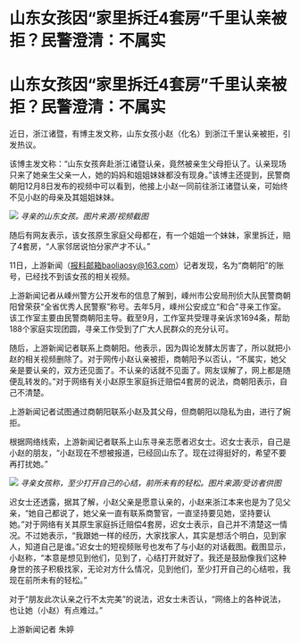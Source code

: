 # 山东女孩因“家里拆迁4套房”千里认亲被拒？民警澄清：不属实

# 山东女孩因“家里拆迁4套房”千里认亲被拒？民警澄清：不属实

近日，浙江诸暨，有博主发文称，山东女孩小赵（化名）到浙江千里认亲被拒，引发热议。

该博主发文称：“山东女孩奔赴浙江诸暨认亲，竟然被亲生父母拒认了。认亲现场只来了她亲生父亲一人，她的妈妈和姐姐妹妹都没有现身。”该博主还提到，民警商朝阳12月8日发布的视频中可以看到，他接上小赵一同前往浙江诸暨认亲，可始终不见小赵的母亲及其姐姐妹妹。

![](https://inews.gtimg.com/om_bt/OigJaIMaorgctOIQ90ZnECwr563DiQFyLAtVKv8LC4gtEAA/1000)
_寻亲的山东女孩。图片来源/视频截图_

随后有网友表示，该女孩原生家庭父母都在，有一个姐姐一个妹妹，家里拆迁，赔了4套房，“人家邻居说怕分家产才不认。”

11日，上游新闻（报料邮箱baoliaosy@163.com）记者发现，名为“商朝阳”的账号，已经找不到该女孩的相关视频。

上游新闻记者从嵊州警方公开发布的信息了解到，嵊州市公安局刑侦大队民警商朝阳曾荣获“全省优秀人民警察”称号。去年5月，嵊州公安成立“和合”寻亲工作室。该工作室主要由民警商朝阳主导。截至9月，工作室共受理寻亲诉求1694条，帮助188个家庭实现团圆，寻亲工作受到了广大人民群众的充分认可。

随后，上游新闻记者联系上商朝阳。他表示，因为舆论发酵太厉害了，所以就把小赵的相关视频删除了。对于网传小赵认亲被拒，商朝阳予以否认，“不属实，她父亲是要认亲的，双方还见面了。不认亲的话就不见面了。网友误解了，网上都是随便乱转发的。”对于网络有关小赵原生家庭拆迁赔偿4套房的说法，商朝阳表示，自己不清楚。

上游新闻记者试图通过商朝阳联系小赵及其父母，但商朝阳以隐私为由，进行了婉拒。

根据网络线索，上游新闻记者联系上山东寻亲志愿者迟女士。迟女士表示，自己是小赵的朋友，“小赵现在不想被报道，已经回山东了。现在过得挺好的，希望不要再打扰她。”

![](https://inews.gtimg.com/om_bt/OZs0dZFCqbOeFY_hlsQHmrYfKpx6doym27maAZ9lnAIjQAA/1000)
_寻亲女孩称，至少打开自己的心结，前所未有的轻松。图片来源/受访者供图_

迟女士还透露，据其了解，小赵父亲是愿意认亲的，小赵来浙江本来也是为了见父亲，“她自己都说了，她父亲一直有联系商警官，一直坚持要见她，坚持要认她。”对于网络有关其原生家庭拆迁赔偿4套房，迟女士表示，自己并不清楚这一情况。不过她表示，“我跟她一样的经历，大家找家人，其实是想活个明白，见到家人，知道自己是谁。”迟女士的短视频账号也发布了与小赵的对话截图。截图显示，小赵称，“本意是想见到他们，见到了，心结打开就好了。我还是鼓励像我们这种身世的孩子积极找家，无论对方什么情况，见到他们，至少打开自己的心结啦，我现在前所未有的轻松。”

对于“朋友此次认亲之行不太完美”的说法，迟女士未否认，“网络上的各种说法，也让她（小赵）有点难过。”

上游新闻记者 朱婷

